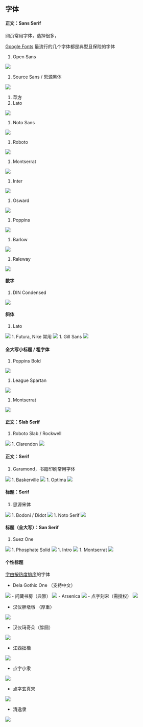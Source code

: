 ## 字体

#### 正文：Sans Serif

网页常用字体，选择很多，

[Google Fonts](https://fonts.google.com/?sort=popularity) 最流行的几个字体都是典型且保险的字体

1. Open Sans

<img style="max-height: 100px;" src='../imgs/font-open-sans.png'>

1. Source Sans / 思源黑体

<img style="max-height: 100px;" src='../imgs/font-siyuan-hei.png'>

1. 苹方
1. Lato

<img style="max-height: 100px;" src='../imgs/font-lato.png'>

1. Noto Sans

<img style="max-height: 100px;" src='../imgs/font-noto-sans.png'>

1. Roboto

<img style="max-height: 100px;" src='../imgs/font-roboto.png'>

1. Montserrat

<img style="max-height: 100px;" src='../imgs/font-montserrat.png'>

1. Inter

<img style="max-height: 100px;" src='../imgs/font-inter.png'>

1. Osward

<img style="max-height: 100px;" src='../imgs/font-osward.png'>

1. Poppins

<img style="max-height: 100px;" src='../imgs/font-poppins.png'>

1. Barlow

<img style="max-height: 100px;" src='../imgs/font-barlow.png'>

1. Raleway

<img style="max-height: 100px;" src='../imgs/font-raleway.png'>

#### 数字

1. DIN Condensed

<img style="max-height: 100px;" src='../imgs/font-din-condensed.png'>

#### 斜体

1. Lato
<img style="max-height: 100px;" src='../imgs/font-lato-italic.png'>
1. Futura, Nike 常用
<img style="max-height: 100px;" src='../imgs/font-futura-italic.png'>
1. Gill Sans
<img style="max-height: 100px;" src='../imgs/font-gill-sans.png'>

#### 全大写小标题 / 粗字体

1. Poppins Bold
<img style="max-height: 100px;" src='../imgs/font-poppins-bold.png'>

1. League Spartan
<img style="max-height: 100px;" src='../imgs/font-league-spartan-bold.png'>

1. Montserrat
<img style="max-height: 100px;" src='../imgs/font-montserrat-bold.png'>

#### 正文：Slab Serif

1. Roboto Slab / Rockwell
<img style="max-height: 100px;" src='../imgs/font-roboto-slab.png'>
1. Clarendon
<img style="max-height: 100px;" src='../imgs/font-clarendon.png'>


#### 正文：Serif

1. Garamond，书籍印刷常用字体
<img style="max-height: 100px;" src='../imgs/font-garamond.png'>
1. Baskerville
<img style="max-height: 100px;" src='../imgs/font-baskerville.png'>
1. Optima
<img style="max-height: 100px;" src='../imgs/font-optima.png'>

#### 标题：Serif

1. 思源宋体
<img style="max-height: 100px;" src='../imgs/font-siyuan-song.png'>
1. Bodoni / Didot
<img style="max-height: 100px;" src='../imgs/font-bodoni.png'>
1. Noto Serif
<img style="max-height: 100px;" src='../imgs/font-noto-serif.png'>

#### 标题（全大写）：San Serif

1. Suez One
<img style="max-height: 100px;" src='../imgs/font-suez-one.png'>
1. Phosphate Solid
<img style="max-height: 100px;" src='../imgs/font-phosphate-solid.png'>
1. Intro
<img style="max-height: 100px;" src='../imgs/font-intro.png'>
1. Montserrat

<img style="max-height: 100px;" src='../imgs/font-montserrat-bold.png'>

#### 个性标题

[字由按热度排序](https://www.hellofont.cn/font-list)的字体

- Dela Gothic One （支持中文）
<img style="max-height: 100px;" src='../imgs/font-dela-gothic-one.png'>
- 问藏书房（典雅）
<img style="max-height: 100px;" src='../imgs/font-wencang.png'>
- Arsenica
<img style="max-height: 100px;" src='../imgs/font-arsenica.png'>
- 点字刻宋（需授权）

<img style="max-height: 100px;" src='../imgs/font-kesong.png'>

- 汉仪胖墩墩 （厚重）

<img style="max-height: 100px;" src='../imgs/font-pangdundun.png'>

- 汉仪玛奇朵（胖圆）
<img style="max-height: 100px;" src='../imgs/font-maqiduo.png'>

- 江西拙楷
<img style="max-height: 100px;" src='../imgs/font-zhuokai.png'>

- 点字小隶
<img style="max-height: 100px;" src='../imgs/font-xiaoli.png'>

- 点字玄真宋
<img style="max-height: 100px;" src='../imgs/font-xuanzhen-song.png'>

- 清逸隶
<img style="max-height: 100px;" src='../imgs/font-qingyili.png'>